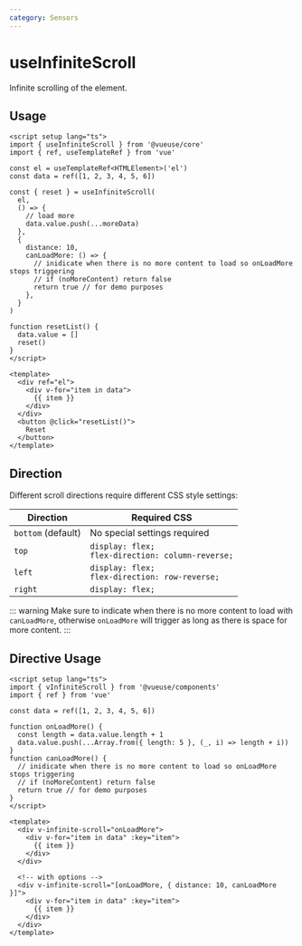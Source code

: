 ```yaml
---
category: Sensors
---
```


# useInfiniteScroll

Infinite scrolling of the element.

## Usage

```vue
<script setup lang="ts">
import { useInfiniteScroll } from '@vueuse/core'
import { ref, useTemplateRef } from 'vue'

const el = useTemplateRef<HTMLElement>('el')
const data = ref([1, 2, 3, 4, 5, 6])

const { reset } = useInfiniteScroll(
  el,
  () => {
    // load more
    data.value.push(...moreData)
  },
  {
    distance: 10,
    canLoadMore: () => {
      // inidicate when there is no more content to load so onLoadMore stops triggering
      // if (noMoreContent) return false
      return true // for demo purposes
    },
  }
)

function resetList() {
  data.value = []
  reset()
}
</script>

<template>
  <div ref="el">
    <div v-for="item in data">
      {{ item }}
    </div>
  </div>
  <button @click="resetList()">
    Reset
  </button>
</template>
```

## Direction

Different scroll directions require different CSS style settings:

| Direction          | Required CSS                                          |
| ------------------ | ----------------------------------------------------- |
| `bottom` (default) | No special settings required                          |
| `top`              | `display: flex;`<br>`flex-direction: column-reverse;` |
| `left`             | `display: flex;`<br>`flex-direction: row-reverse;`    |
| `right`            | `display: flex;`                                      |

::: warning
Make sure to indicate when there is no more content to load with `canLoadMore`, otherwise `onLoadMore` will trigger as long as there is space for more content.
:::

## Directive Usage

```vue
<script setup lang="ts">
import { vInfiniteScroll } from '@vueuse/components'
import { ref } from 'vue'

const data = ref([1, 2, 3, 4, 5, 6])

function onLoadMore() {
  const length = data.value.length + 1
  data.value.push(...Array.from({ length: 5 }, (_, i) => length + i))
}
function canLoadMore() {
  // inidicate when there is no more content to load so onLoadMore stops triggering
  // if (noMoreContent) return false
  return true // for demo purposes
}
</script>

<template>
  <div v-infinite-scroll="onLoadMore">
    <div v-for="item in data" :key="item">
      {{ item }}
    </div>
  </div>

  <!-- with options -->
  <div v-infinite-scroll="[onLoadMore, { distance: 10, canLoadMore }]">
    <div v-for="item in data" :key="item">
      {{ item }}
    </div>
  </div>
</template>
```
